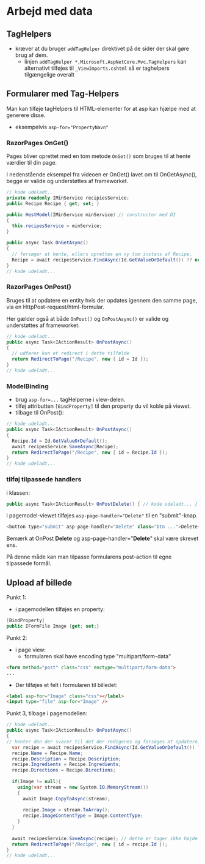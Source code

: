 # Arbejd med data
## TagHelpers
- kræver at du bruger `addTagHelper` direktivet på de sider der skal gøre brug af dem.
  - linjen `addTagHelper *,Microsoft.AspNetCore.Mvc.TagHelpers` kan alternativt tilføjes til `_ViewImports.cshtml` så er taghelpers tilgængelige overalt
## Formularer med Tag-Helpers
Man kan tilføje tagHelpers til HTML-elementer for at asp kan hjælpe med at generere disse.
- eksempelvis `asp-for="PropertyNavn"`
### RazorPages OnGet()
Pages bliver oprettet med en tom metode `OnGet()` som bruges til at hente værdier til din page.

I nedenstående eksempel fra videoen er OnGet() lavet om til OnGetAsync(), begge er valide og understøttes af frameworket. 
```C# 
// kode udeladt...
private readonly IMinService recipiesService;
public Recipe Recipe { get; set; }

public HestModel(IMinService minService) // constructor med DI
{
  this.recipesService = minService;
}

public async Task OnGetAsync()
{
  // forsøger at hente, ellers oprettes en ny tom instans af Recipe.
  Recipe = await recipesService.FindAsync(Id.GetValueOrDefault()) ?? new Recipe();
}
// kode udeladt...
```
### RazorPages OnPost()
Bruges til at opdatere en entity hvis der opdates igennem den samme page, via en HttpPost-request/html-formular.

Her gælder også at både `OnPost()` og `OnPostAsync()` er valide og understøttes af frameworket.
```C#
// kode udeladt...
public async Task<IActionResult> OnPostAsync()
{
  // udfører kun et redirect i dette tilfælde
  return RedirectToPage("/Recipe", new { id = Id });
}
// kode udeladt...
```
### ModelBinding
- brug `asp-for=...` tagHelperne i view-delen.
- tilføj attributten `[BindProperty]` til den property du vil koble på viewet.
- tilbage til OnPost():
```C#
// kode udeladt...
public async Task<IActionResult> OnPostAsync()
{
  Recipe.Id = Id.GetValueOrDefault();
  await recipesService.SaveAsync(Recipe);
  return RedirectToPage("/Recipe", new { id = Recipe.Id });
}
// kode udeladt...
```
### tilføj tilpassede handlers
i klassen:
```C#
public async Task<IActionResult> OnPostDelete() { // kode udeladt... }
```
i pagemodel-viewet tilføjes `asp-page-handler="Delete"` til en "submit"-knap.
```C#
<button type="submit" asp-page-handler="Delete" class="btn ...">Delete</button>
```
Bemærk at OnPost __Delete__ og asp-page-handler="__Delete__" skal være skrevet ens.

På denne måde kan man tilpasse formularens post-action til egne tilpassede formål.

## Upload af billede
Punkt 1:
- i pagemodellen tilføjes en property:
```c#
[BindProperty]
public IFormFile Image {get; set;}
```
Punkt 2:
- i page view:
  - formularen skal have encoding type "multipart/form-data"
```html
<form method="post" class="css" enctype="multipart/form-data">
...
```
  - Der tilføjes et felt i formularen til billedet:
```html
<label asp-for="Image" class="css"></label>
<input type="file" asp-for="Image" />
```

Punkt 3, tilbage i pagemodellen:
```C#
// kode udeladt...
public async Task<IActionResult> OnPostAsync()
{
// henter den der svarer til det der redigeres og forsøges at opdatere... 
  var recipe = await recipesService.FindAsync(Id.GetValueOrDefault()) ?? new Recipe(); 
  recipe.Name = Recipe.Name;
  recipe.Description = Recipe.Description;
  recipe.Ingredients = Recipe.Ingredients;
  recipe.Directions = Recipe.Directions;
  
  if(Image != null){
    using(var stream = new System.IO.MemoryStream())
    {
      await Image.CopyToAsync(stream);
      
      recipe.Image = stream.ToArray();
      recipe.ImageContentType = Image.ContentType;
    }
  }
  
  await recipesService.SaveAsync(recipe); // dette er tager ikke højde for concurrency umiddelbart.
  return RedirectToPage("/Recipe", new { id = recipe.Id });
}
// kode udeladt...
```
